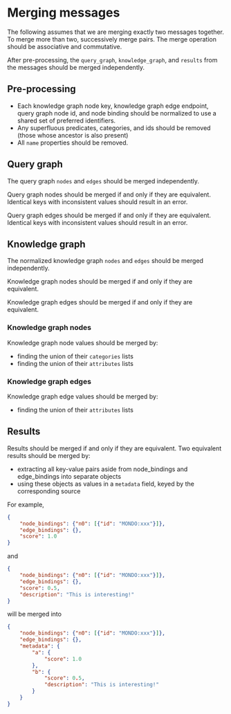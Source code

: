# Merging messages

The following assumes that we are merging exactly two messages together. To merge more than two, successively merge pairs. The merge operation should be associative and commutative.

After pre-processing, the `query_graph`, `knowledge_graph`, and `results` from the messages should be merged independently.

## Pre-processing

* Each knowledge graph node key, knowledge graph edge endpoint, query graph node id, and node binding should be normalized to use a shared set of preferred identifiers.
* Any superfluous predicates, categories, and ids should be removed (those whose ancestor is also present)
* All `name` properties should be removed.

## Query graph

The query graph `nodes` and `edges` should be merged independently.

Query graph nodes should be merged if and only if they are equivalent. Identical keys with inconsistent values should result in an error.

Query graph edges should be merged if and only if they are equivalent. Identical keys with inconsistent values should result in an error.

## Knowledge graph

The normalized knowledge graph `nodes` and `edges` should be merged independently.

Knowledge graph nodes should be merged if and only if they are equivalent.

Knowledge graph edges should be merged if and only if they are equivalent.

### Knowledge graph nodes

Knowledge graph node values should be merged by:

* finding the union of their `categories` lists
* finding the union of their `attributes` lists

### Knowledge graph edges

Knowledge graph edge values should be merged by:

* finding the union of their `attributes` lists

## Results

Results should be merged if and only if they are equivalent. Two equivalent results should be merged by:

* extracting all key-value pairs aside from node_bindings and edge_bindings into separate objects
* using these objects as values in a `metadata` field, keyed by the corresponding source

For example,
```json
{
    "node_bindings": {"n0": [{"id": "MONDO:xxx"}]},
    "edge_bindings": {},
    "score": 1.0
}
```
and
```json
{
    "node_bindings": {"n0": [{"id": "MONDO:xxx"}]},
    "edge_bindings": {},
    "score": 0.5,
    "description": "This is interesting!"
}
```
will be merged into
```json
{
    "node_bindings": {"n0": [{"id": "MONDO:xxx"}]},
    "edge_bindings": {},
    "metadata": {
        "a": {
            "score": 1.0
        },
        "b": {
            "score": 0.5,
            "description": "This is interesting!"
        }
    }
}
```
